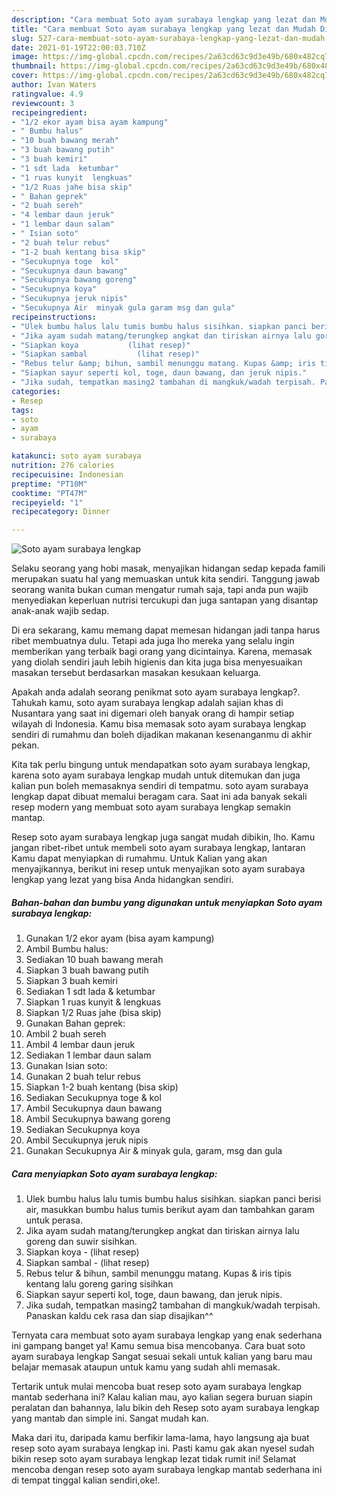 ```yaml
---
description: "Cara membuat Soto ayam surabaya lengkap yang lezat dan Mudah Dibuat"
title: "Cara membuat Soto ayam surabaya lengkap yang lezat dan Mudah Dibuat"
slug: 527-cara-membuat-soto-ayam-surabaya-lengkap-yang-lezat-dan-mudah-dibuat
date: 2021-01-19T22:00:03.710Z
image: https://img-global.cpcdn.com/recipes/2a63cd63c9d3e49b/680x482cq70/soto-ayam-surabaya-lengkap-foto-resep-utama.jpg
thumbnail: https://img-global.cpcdn.com/recipes/2a63cd63c9d3e49b/680x482cq70/soto-ayam-surabaya-lengkap-foto-resep-utama.jpg
cover: https://img-global.cpcdn.com/recipes/2a63cd63c9d3e49b/680x482cq70/soto-ayam-surabaya-lengkap-foto-resep-utama.jpg
author: Ivan Waters
ratingvalue: 4.9
reviewcount: 3
recipeingredient:
- "1/2 ekor ayam bisa ayam kampung"
- " Bumbu halus"
- "10 buah bawang merah"
- "3 buah bawang putih"
- "3 buah kemiri"
- "1 sdt lada  ketumbar"
- "1 ruas kunyit  lengkuas"
- "1/2 Ruas jahe bisa skip"
- " Bahan geprek"
- "2 buah sereh"
- "4 lembar daun jeruk"
- "1 lembar daun salam"
- " Isian soto"
- "2 buah telur rebus"
- "1-2 buah kentang bisa skip"
- "Secukupnya toge  kol"
- "Secukupnya daun bawang"
- "Secukupnya bawang goreng"
- "Secukupnya koya"
- "Secukupnya jeruk nipis"
- "Secukupnya Air  minyak gula garam msg dan gula"
recipeinstructions:
- "Ulek bumbu halus lalu tumis bumbu halus sisihkan. siapkan panci berisi air, masukkan bumbu halus tumis berikut ayam dan tambahkan garam untuk perasa."
- "Jika ayam sudah matang/terungkep angkat dan tiriskan airnya lalu goreng dan suwir sisihkan."
- "Siapkan koya           (lihat resep)"
- "Siapkan sambal           (lihat resep)"
- "Rebus telur &amp; bihun, sambil menunggu matang. Kupas &amp; iris tipis kentang lalu goreng garing sisihkan"
- "Siapkan sayur seperti kol, toge, daun bawang, dan jeruk nipis."
- "Jika sudah, tempatkan masing2 tambahan di mangkuk/wadah terpisah. Panaskan kaldu cek rasa dan siap disajikan^^"
categories:
- Resep
tags:
- soto
- ayam
- surabaya

katakunci: soto ayam surabaya 
nutrition: 276 calories
recipecuisine: Indonesian
preptime: "PT10M"
cooktime: "PT47M"
recipeyield: "1"
recipecategory: Dinner

---
```



![Soto ayam surabaya lengkap](https://img-global.cpcdn.com/recipes/2a63cd63c9d3e49b/680x482cq70/soto-ayam-surabaya-lengkap-foto-resep-utama.jpg)

Selaku seorang yang hobi masak, menyajikan hidangan sedap kepada famili merupakan suatu hal yang memuaskan untuk kita sendiri. Tanggung jawab seorang  wanita bukan cuman mengatur rumah saja, tapi anda pun wajib menyediakan keperluan nutrisi tercukupi dan juga santapan yang disantap anak-anak wajib sedap.

Di era  sekarang, kamu memang dapat memesan hidangan jadi tanpa harus ribet membuatnya dulu. Tetapi ada juga lho mereka yang selalu ingin memberikan yang terbaik bagi orang yang dicintainya. Karena, memasak yang diolah sendiri jauh lebih higienis dan kita juga bisa menyesuaikan masakan tersebut berdasarkan masakan kesukaan keluarga. 



Apakah anda adalah seorang penikmat soto ayam surabaya lengkap?. Tahukah kamu, soto ayam surabaya lengkap adalah sajian khas di Nusantara yang saat ini digemari oleh banyak orang di hampir setiap wilayah di Indonesia. Kamu bisa memasak soto ayam surabaya lengkap sendiri di rumahmu dan boleh dijadikan makanan kesenanganmu di akhir pekan.

Kita tak perlu bingung untuk mendapatkan soto ayam surabaya lengkap, karena soto ayam surabaya lengkap mudah untuk ditemukan dan juga kalian pun boleh memasaknya sendiri di tempatmu. soto ayam surabaya lengkap dapat dibuat memalui beragam cara. Saat ini ada banyak sekali resep modern yang membuat soto ayam surabaya lengkap semakin mantap.

Resep soto ayam surabaya lengkap juga sangat mudah dibikin, lho. Kamu jangan ribet-ribet untuk membeli soto ayam surabaya lengkap, lantaran Kamu dapat menyiapkan di rumahmu. Untuk Kalian yang akan menyajikannya, berikut ini resep untuk menyajikan soto ayam surabaya lengkap yang lezat yang bisa Anda hidangkan sendiri.

<!--inarticleads1-->

##### Bahan-bahan dan bumbu yang digunakan untuk menyiapkan Soto ayam surabaya lengkap:

1. Gunakan 1/2 ekor ayam (bisa ayam kampung)
1. Ambil  Bumbu halus:
1. Sediakan 10 buah bawang merah
1. Siapkan 3 buah bawang putih
1. Siapkan 3 buah kemiri
1. Sediakan 1 sdt lada &amp; ketumbar
1. Siapkan 1 ruas kunyit &amp; lengkuas
1. Siapkan 1/2 Ruas jahe (bisa skip)
1. Gunakan  Bahan geprek:
1. Ambil 2 buah sereh
1. Ambil 4 lembar daun jeruk
1. Sediakan 1 lembar daun salam
1. Gunakan  Isian soto:
1. Gunakan 2 buah telur rebus
1. Siapkan 1-2 buah kentang (bisa skip)
1. Sediakan Secukupnya toge &amp; kol
1. Ambil Secukupnya daun bawang
1. Ambil Secukupnya bawang goreng
1. Sediakan Secukupnya koya
1. Ambil Secukupnya jeruk nipis
1. Gunakan Secukupnya Air &amp; minyak gula, garam, msg dan gula




<!--inarticleads2-->

##### Cara menyiapkan Soto ayam surabaya lengkap:

1. Ulek bumbu halus lalu tumis bumbu halus sisihkan. siapkan panci berisi air, masukkan bumbu halus tumis berikut ayam dan tambahkan garam untuk perasa.
1. Jika ayam sudah matang/terungkep angkat dan tiriskan airnya lalu goreng dan suwir sisihkan.
1. Siapkan koya -           (lihat resep)
1. Siapkan sambal -           (lihat resep)
1. Rebus telur &amp; bihun, sambil menunggu matang. Kupas &amp; iris tipis kentang lalu goreng garing sisihkan
1. Siapkan sayur seperti kol, toge, daun bawang, dan jeruk nipis.
1. Jika sudah, tempatkan masing2 tambahan di mangkuk/wadah terpisah. Panaskan kaldu cek rasa dan siap disajikan^^




Ternyata cara membuat soto ayam surabaya lengkap yang enak sederhana ini gampang banget ya! Kamu semua bisa mencobanya. Cara buat soto ayam surabaya lengkap Sangat sesuai sekali untuk kalian yang baru mau belajar memasak ataupun untuk kamu yang sudah ahli memasak.

Tertarik untuk mulai mencoba buat resep soto ayam surabaya lengkap mantab sederhana ini? Kalau kalian mau, ayo kalian segera buruan siapin peralatan dan bahannya, lalu bikin deh Resep soto ayam surabaya lengkap yang mantab dan simple ini. Sangat mudah kan. 

Maka dari itu, daripada kamu berfikir lama-lama, hayo langsung aja buat resep soto ayam surabaya lengkap ini. Pasti kamu gak akan nyesel sudah bikin resep soto ayam surabaya lengkap lezat tidak rumit ini! Selamat mencoba dengan resep soto ayam surabaya lengkap mantab sederhana ini di tempat tinggal kalian sendiri,oke!.


